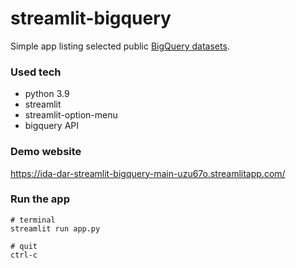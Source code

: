 # streamlit-bigquery

Simple app listing selected public [BigQuery datasets](https://cloud.google.com/bigquery/public-data#sample_tables).

### Used tech
 * python 3.9
 * streamlit
 * streamlit-option-menu
 * bigquery API

### Demo website
https://ida-dar-streamlit-bigquery-main-uzu67o.streamlitapp.com/

### Run the app
```
# terminal
streamlit run app.py

# quit
ctrl-c
```
